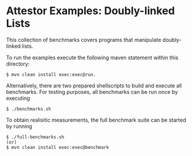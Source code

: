 Attestor Examples: Doubly-linked Lists
======================================

This collection of benchmarks covers programs that manipulate doubly-linked lists.

To run the examples execute the following maven statement within this directory:

    $ mvn clean install exec:exec@run.

Alternatively, there are two prepared shellscripts to build and execute all benchmarks.
For testing purposes, all benchmarks can be run once by executing

    $ ./benchmarks.sh

To obtain realisitic measurements, the full benchmark suite can be started by running

    $ ./full-benchmarks.sh
    (or)
    $ mvn clean install exec:exec@benchmark
